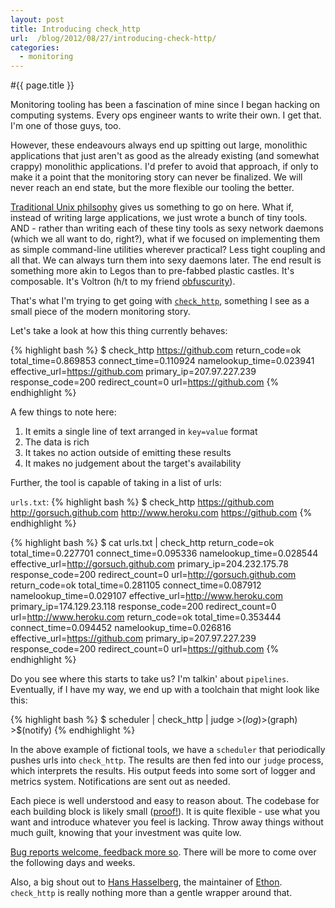 ```yaml
---
layout: post
title: Introducing check_http
url:  /blog/2012/08/27/introducing-check-http/
categories:
  - monitoring
---
```


#{{ page.title }}

Monitoring tooling has been a fascination of mine since I began hacking on computing systems.  Every ops engineer wants to write their own.  I get that.  I'm one of those guys, too.

However, these endeavours always end up spitting out large, monolithic applications that just aren't as good as the already existing (and somewhat crappy) monolithic applications.  I'd prefer to avoid that approach, if only to make it a point that the monitoring story can never be finalized.  We will never reach an end state, but the more flexible our tooling the better.

[Traditional Unix philsophy](http://u-tx.net/ccritics/art-of-unix-programming.html) gives us something to go on here.  What if, instead of writing large applications, we just wrote a bunch of tiny tools.  AND - rather than writing each of these tiny tools as sexy network daemons (which we all want to do, right?), what if we focused on implementing them as simple command-line utilities wherever practical?  Less tight coupling and all that.  We can always turn them into sexy daemons later. The end result is something more akin to Legos than to pre-fabbed plastic castles.  It's composable.  It's Voltron (h/t to my friend [obfuscurity](http://obfuscurity.com/2011/07/Robots-Are-Cool-and-Shit-But-Seriously)).

That's what I'm trying to get going with [`check_http`](http://github.com/gorsuch/check_http), something I see as a small piece of the modern monitoring story.

Let's take a look at how this thing currently behaves:

{% highlight bash %}
$ check_http https://github.com
return_code=ok total_time=0.869853 connect_time=0.110924 namelookup_time=0.023941 effective_url=https://github.com primary_ip=207.97.227.239 response_code=200 redirect_count=0 url=https://github.com
{% endhighlight %}

A few things to note here:

1. It emits a single line of text arranged in `key=value` format
2. The data is rich
3. It takes no action outside of emitting these results
4. It makes no judgement about the target's availability

Further, the tool is capable of taking in a list of urls:

`urls.txt`:
{% highlight bash %}
$ check_http https://github.com
http://gorsuch.github.com
http://www.heroku.com
https://github.com
{% endhighlight %}

{% highlight bash %}
$ cat urls.txt | check_http
return_code=ok total_time=0.227701 connect_time=0.095336 namelookup_time=0.028544 effective_url=http://gorsuch.github.com primary_ip=204.232.175.78 response_code=200 redirect_count=0 url=http://gorsuch.github.com
return_code=ok total_time=0.281105 connect_time=0.087912 namelookup_time=0.029107 effective_url=http://www.heroku.com primary_ip=174.129.23.118 response_code=200 redirect_count=0 url=http://www.heroku.com
return_code=ok total_time=0.353444 connect_time=0.094452 namelookup_time=0.026816 effective_url=https://github.com primary_ip=207.97.227.239 response_code=200 redirect_count=0 url=https://github.com
{% endhighlight %}

Do you see where this starts to take us?  I'm talkin' about `pipelines`.  Eventually, if I have my way, we end up with a toolchain that might look like this:

{% highlight bash %}
$ scheduler | check_http | judge >$(log) >$(graph) >$(notify)
{% endhighlight %}

In the above example of fictional tools, we have a `scheduler` that periodically pushes urls into `check_http`.  The results are then fed into our `judge` process, which interprets the results.  His output feeds into some sort of logger and metrics system.  Notifications are sent out as needed.

Each piece is well understood and easy to reason about.  The codebase for each building block is likely small ([proof!](https://github.com/gorsuch/check_http/blob/master/lib/check_http/checker.rb)).  It is quite flexible - use what you want and introduce whatever you feel is lacking.  Throw away things without much guilt, knowing that your investment was quite low.

[Bug reports welcome, feedback more so](https://github.com/gorsuch/check_http/issues/new). There will be more to come over the following days and weeks.

Also, a big shout out to [Hans Hasselberg](https://github.com/i0rek), the maintainer of [Ethon](https://github.com/typhoeus/ethon).  `check_http` is really nothing more than a gentle wrapper around that.
